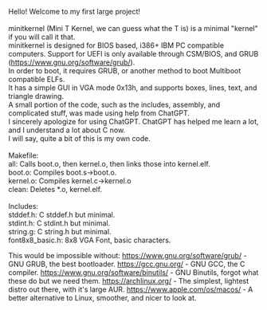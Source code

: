 Hello! Welcome to my first large project!<br>
<br>
minitkernel (Mini T Kernel, we can guess what the T is) is a minimal "kernel" if you will call it that.<br>
minitkernel is designed for BIOS based, i386+ IBM PC compatible computers. Support for UEFI is only available through CSM/BIOS, and GRUB (https://www.gnu.org/software/grub/).<br>
In order to boot, it requires GRUB, or another method to boot Multiboot compatible ELFs.<br>
It has a simple GUI in VGA mode 0x13h, and supports boxes, lines, text, and triangle drawing.<br>
A small portion of the code, such as the includes, assembly, and complicated stuff, was made using help from ChatGPT.<br>
I sincerely apologize for using ChatGPT. ChatGPT has helped me learn a lot, and I understand a lot about C now.<br>
I will say, quite a bit of this is my own code.<br>
<br>
Makefile:<br>
    all: Calls boot.o, then kernel.o, then links those into kernel.elf.<br>
    boot.o: Compiles boot.s->boot.o.<br>
    kernel.o: Compiles kernel.c->kernel.o<br>
    clean: Deletes *.o, kernel.elf.<br>
<br>
Includes:<br>
    stddef.h: C stddef.h but minimal.<br>
    stdint.h: C stdint.h but minimal.<br>
    string.g: C string.h but minimal.<br>
    font8x8_basic.h: 8x8 VGA Font, basic characters.<br>


This would be impossible without:
    https://www.gnu.org/software/grub/ - GNU GRUB, the best bootloader.
    https://gcc.gnu.org/ - GNU GCC, the C compiler.
    https://www.gnu.org/software/binutils/ - GNU Binutils, forgot what these do but we need them.
    https://archlinux.org/ - The simplest, lightest distro out there, with it's large AUR.
    https://www.apple.com/os/macos/ - A better alternative to Linux, smoother, and nicer to look at.
